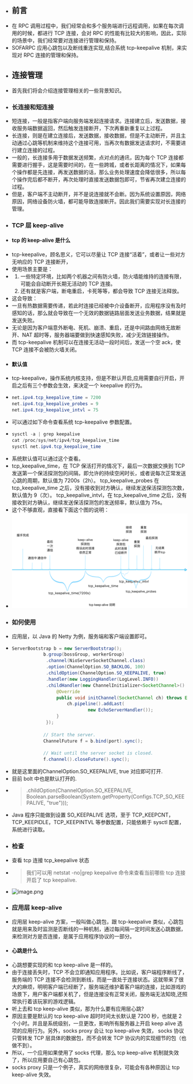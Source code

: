 - ## 前言
- 在 RPC 调用过程中，我们经常会和多个服务端进行远程调用，如果在每次调用的时候，都进行 TCP 连接，会对 RPC 的性能有比较大的影响，因此，实际的场景中，我们经常要对连接进行管理和保持。
- SOFARPC 应用心跳包以及断线重连实现,结合系统 tcp-keepalive 机制，来实现对 RPC 连接的管理和保持。
- ## 连接管理
- 首先我们将会介绍连接管理相关的一些背景知识。
- ### 长连接和短连接
- 短连接，一般是指客户端向服务端发起连接请求。连接建立后，发送数据，接收服务端数据返回，然后触发连接断开，下次再重新重复以上过程。
- 长连接，则是在建立连接后，发送数据，接收数据，但是不主动断开，并且主动通过心跳等机制来维持这个连接可用，当再次有数据发送请求时，不需要进行建立连接的过程。
- 一般的，长连接多用于数据发送频繁，点对点的通讯，因为每个 TCP 连接都需要进行握手，这是需要时间的，在一些跨城，或者长距离的情况下，如果每个操作都是先连接，再发送数据的话，那么业务处理速度会降低很多，所以每个操作完后都不断开，再次处理时直接发送数据包即可，节省再次建立连接的过程。
- 但是，客户端不主动断开，并不是说连接就不会断。因为系统设置原因，网络原因，网络设备防火墙，都可能导致连接断开。因此我们需要实现对长连接的管理。
- ### TCP 层 keep-alive
- #### tcp 的 keep-alive 是什么
- tcp-keepalive，顾名思义，它可以尽量让 TCP 连接“活着”，或者让一些对方无响应的 TCP 连接断开，
- 使用场景主要是：
- 1. 一些特定环境，比如两个机器之间有防火墙，防火墙能维持的连接有限，可能会自动断开长期无活动的 TCP 连接。
  2. 还有就是客户端，断电重启，卡死等等，都会导致 TCP 连接无法释放。
- 这会导致：
- 一旦有热数据需要传递，若此时连接已经被中介设备断开，应用程序没有及时感知的话，那么就会导致在一个无效的数据链路层面发送业务数据，结果就是发送失败。
- 无论是因为客户端意外断电、死机、崩溃、重启，还是中间路由网络无故断开、NAT 超时等，服务器端要做到快速感知失败，减少无效链接操作。
- 而 tcp-keepalive 机制可以在连接无活动一段时间后，发送一个空 ack，使 TCP 连接不会被防火墙关闭。
- #### 默认值
- tcp-keepalive，操作系统内核支持，但是不默认开启,应用需要自行开启，开启之后有三个参数会生效，来决定一个 keepalive 的行为。
- ```java
  net.ipv4.tcp_keepalive_time = 7200
  net.ipv4.tcp_keepalive_probes = 9
  net.ipv4.tcp_keepalive_intvl = 75
  ```
- 可以通过如下命令查看系统 tcp-keepalive 参数配置。
- ```java
  sysctl -a | grep keepalive
  cat /proc/sys/net/ipv4/tcp_keepalive_time
  sysctl net.ipv4.tcp_keepalive_time
  ```
- 系统默认值可以通过这个查看。
- tcp_keepalive_time，在 TCP 保活打开的情况下，最后一次数据交换到 TCP 发送第一个保活探测包的间隔，即允许的持续空闲时长，或者说每次正常发送心跳的周期，默认值为 7200s（2h）。 tcp_keepalive_probes 在 tcp_keepalive_time 之后，没有接收到对方确认，继续发送保活探测包次数，默认值为 9（次）。 tcp_keepalive_intvl，在 tcp_keepalive_time 之后，没有接收到对方确认，继续发送保活探测包的发送频率，默认值为 75s。
- 这个不够直观，直接看下面这个图的说明：
- ![image.png](../assets/image_1652778467236_0.png)
- ### 如何使用
- 应用层，以 Java 的 Netty 为例，服务端和客户端设置即可。
- ```java 
  ServerBootstrap b = new ServerBootstrap();
              b.group(bossGroup, workerGroup)
               .channel(NioServerSocketChannel.class)
               .option(ChannelOption.SO_BACKLOG, 100)
               .childOption(ChannelOption.SO_KEEPALIVE, true)
               .handler(new LoggingHandler(LogLevel.INFO))
               .childHandler(new ChannelInitializer<SocketChannel>() {
                   @Override
                   public void initChannel(SocketChannel ch) throws Exception {
                       ch.pipeline().addLast(
                               new EchoServerHandler());
                   }
               });
  
              // Start the server.
              ChannelFuture f = b.bind(port).sync();
  
              // Wait until the server socket is closed.
              f.channel().closeFuture().sync();
  ```
- 就是这里面的ChannelOption.SO_KEEPALIVE, true 对应即可打开.
- 目前 bolt 中也是默认打开的.
- > .childOption(ChannelOption.SO_KEEPALIVE,
                  Boolean.parseBoolean(System.getProperty(Configs.TCP_SO_KEEPALIVE, "true")));
- Java 程序只能做到设置 SO_KEEPALIVE 选项，至于 TCP_KEEPCNT，TCP_KEEPIDLE，TCP_KEEPINTVL 等参数配置，只能依赖于 sysctl 配置，系统进行读取。
- ### 检查
- 查看 tcp 连接 tcp_keepalive 状态
- > 我们可以用 netstat -no|grep keepalive 命令来查看当前哪些 tcp 连接开启了 tcp keepalive.
- ![image.png](../assets/image_1652778844662_0.png)
- ### 应用层 keep-alive
- 应用层 keep-alive 方案，一般叫做心跳包，跟 tcp-keepalive 类似，心跳包就是用来及时监测是否断线的一种机制，通过每间隔一定时间发送心跳数据，来检测对方是否连接，是属于应用程序协议的一部分。
- #### 心跳是什么
- 心跳想要实现的和 tcp keep-alive 是一样的。
- 由于连接丢失时，TCP 不会立即通知应用程序。比如说，客户端程序断线了，服务端的 TCP 连接不会检测到断线，而是一直处于连接状态。这就带来了很大的麻烦，明明客户端已经断了，服务端还维护着客户端的连接，比如游戏的场景下，用户客户端都关机了，但是连接没有正常关闭，服务端无法知晓,还照常执行着该玩家的游戏逻辑。
- 听上去和 tcp keep-alive 类似，那为什么要有应用层心跳?
- 原因主要是默认的 tcp keep-alive 超时时间太长默认是 7200 秒，也就是 2 个小时。并且是系统级别，一旦更改，影响所有服务器上开启 keep alive 选项的应用行为。另外，socks proxy 会让 tcp keep-alive 失效， socks 协议只管转发 TCP 层具体的数据包，而不会转发 TCP 协议内的实现细节的包（也做不到）。
- 所以，一个应用如果使用了 socks 代理，那么 tcp keep-alive 机制就失效了，所以应用要自己有心跳包。
- socks proxy 只是一个例子，真实的网络很复杂，可能会有各种原因让 tcp keep-alive 失效。